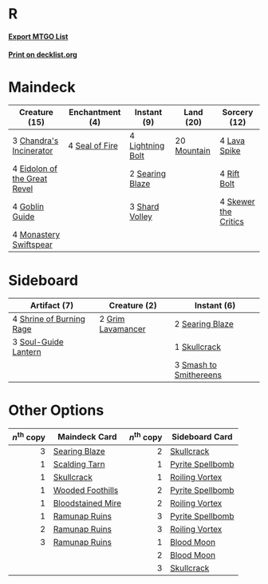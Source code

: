 # R

#### [Export MTGO List](../collection/R/R.txt)
#### [Print on decklist.org](http://decklist.org/?deckmain=3%09Chandra's%20Incinerator%0A4%09Eidolon%20of%20the%20Great%20Revel%0A4%09Goblin%20Guide%0A4%09Lava%20Spike%0A4%09Lightning%20Bolt%0A4%09Monastery%20Swiftspear%0A20%09Mountain%0A4%09Rift%20Bolt%0A4%09Seal%20of%20Fire%0A2%09Searing%20Blaze%0A3%09Shard%20Volley%0A4%09Skewer%20the%20Critics&deckside=2%09Grim%20Lavamancer%0A2%09Searing%20Blaze%0A4%09Shrine%20of%20Burning%20Rage%0A1%09Skullcrack%0A3%09Smash%20to%20Smithereens%0A3%09Soul-Guide%20Lantern)
# Maindeck

|                                             Creature (15)                                             |                                     Enchantment (4)                                     |                                       Instant (9)                                        |                                      Land (20)                                       |                                         Sorcery (12)                                          |
|-------------------------------------------------------------------------------------------------------|-----------------------------------------------------------------------------------------|------------------------------------------------------------------------------------------|--------------------------------------------------------------------------------------|-----------------------------------------------------------------------------------------------|
|3 [Chandra's Incinerator](http://gatherer.wizards.com/Pages/Card/Details.aspx?multiverseid=485459)     |4 [Seal of Fire](http://gatherer.wizards.com/Pages/Card/Details.aspx?multiverseid=185817)|4 [Lightning Bolt](http://gatherer.wizards.com/Pages/Card/Details.aspx?multiverseid=806)  |20 [Mountain](http://gatherer.wizards.com/Pages/Card/Details.aspx?multiverseid=439859)|4 [Lava Spike](http://gatherer.wizards.com/Pages/Card/Details.aspx?multiverseid=79084)         |
|4 [Eidolon of the Great Revel](http://gatherer.wizards.com/Pages/Card/Details.aspx?multiverseid=442117)|                                                                                         |2 [Searing Blaze](http://gatherer.wizards.com/Pages/Card/Details.aspx?multiverseid=270873)|                                                                                      |4 [Rift Bolt](http://gatherer.wizards.com/Pages/Card/Details.aspx?multiverseid=426589)         |
|4 [Goblin Guide](http://gatherer.wizards.com/Pages/Card/Details.aspx?multiverseid=425921)              |                                                                                         |3 [Shard Volley](http://gatherer.wizards.com/Pages/Card/Details.aspx?multiverseid=152837) |                                                                                      |4 [Skewer the Critics](http://gatherer.wizards.com/Pages/Card/Details.aspx?multiverseid=457259)|
|4 [Monastery Swiftspear](http://gatherer.wizards.com/Pages/Card/Details.aspx?multiverseid=438706)      |                                                                                         |                                                                                          |                                                                                      |                                                                                               |


# Sideboard

|                                           Artifact (7)                                            |                                        Creature (2)                                        |                                           Instant (6)                                           |
|---------------------------------------------------------------------------------------------------|--------------------------------------------------------------------------------------------|-------------------------------------------------------------------------------------------------|
|4 [Shrine of Burning Rage](http://gatherer.wizards.com/Pages/Card/Details.aspx?multiverseid=218018)|2 [Grim Lavamancer](http://gatherer.wizards.com/Pages/Card/Details.aspx?multiverseid=430589)|2 [Searing Blaze](http://gatherer.wizards.com/Pages/Card/Details.aspx?multiverseid=270873)       |
|3 [Soul-Guide Lantern](http://gatherer.wizards.com/Pages/Card/Details.aspx?multiverseid=476488)    |                                                                                            |1 [Skullcrack](http://gatherer.wizards.com/Pages/Card/Details.aspx?multiverseid=366238)          |
|                                                                                                   |                                                                                            |3 [Smash to Smithereens](http://gatherer.wizards.com/Pages/Card/Details.aspx?multiverseid=397795)|


# Other Options

|*n*<sup>th</sup> copy|                                       Maindeck Card                                        |*n*<sup>th</sup> copy|                                      Sideboard Card                                       |
|--------------------:|--------------------------------------------------------------------------------------------|--------------------:|-------------------------------------------------------------------------------------------|
|                    3|[Searing Blaze](http://gatherer.wizards.com/Pages/Card/Details.aspx?multiverseid=270873)    |                    2|[Skullcrack](http://gatherer.wizards.com/Pages/Card/Details.aspx?multiverseid=366238)      |
|                    1|[Scalding Tarn](http://gatherer.wizards.com/Pages/Card/Details.aspx?multiverseid=405107)    |                    1|[Pyrite Spellbomb](http://gatherer.wizards.com/Pages/Card/Details.aspx?multiverseid=442796)|
|                    1|[Skullcrack](http://gatherer.wizards.com/Pages/Card/Details.aspx?multiverseid=366238)       |                    1|[Roiling Vortex](http://gatherer.wizards.com/Pages/Card/Details.aspx?multiverseid=491797)  |
|                    1|[Wooded Foothills](http://gatherer.wizards.com/Pages/Card/Details.aspx?multiverseid=405116) |                    2|[Pyrite Spellbomb](http://gatherer.wizards.com/Pages/Card/Details.aspx?multiverseid=442796)|
|                    1|[Bloodstained Mire](http://gatherer.wizards.com/Pages/Card/Details.aspx?multiverseid=405094)|                    2|[Roiling Vortex](http://gatherer.wizards.com/Pages/Card/Details.aspx?multiverseid=491797)  |
|                    1|[Ramunap Ruins](http://gatherer.wizards.com/Pages/Card/Details.aspx?multiverseid=430870)    |                    3|[Pyrite Spellbomb](http://gatherer.wizards.com/Pages/Card/Details.aspx?multiverseid=442796)|
|                    2|[Ramunap Ruins](http://gatherer.wizards.com/Pages/Card/Details.aspx?multiverseid=430870)    |                    3|[Roiling Vortex](http://gatherer.wizards.com/Pages/Card/Details.aspx?multiverseid=491797)  |
|                    3|[Ramunap Ruins](http://gatherer.wizards.com/Pages/Card/Details.aspx?multiverseid=430870)    |                    1|[Blood Moon](http://gatherer.wizards.com/Pages/Card/Details.aspx?multiverseid=45386)       |
|                     |                                                                                            |                    2|[Blood Moon](http://gatherer.wizards.com/Pages/Card/Details.aspx?multiverseid=45386)       |
|                     |                                                                                            |                    3|[Skullcrack](http://gatherer.wizards.com/Pages/Card/Details.aspx?multiverseid=366238)      |


